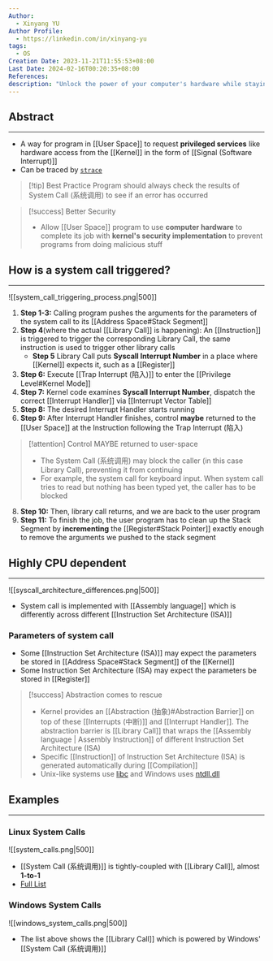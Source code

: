```yaml
---
Author:
  - Xinyang YU
Author Profile:
  - https://linkedin.com/in/xinyang-yu
tags:
  - OS
Creation Date: 2023-11-21T11:55:53+08:00
Last Date: 2024-02-16T00:20:35+08:00
References: 
description: "Unlock the power of your computer's hardware while staying secure! Dive into system calls: the essential bridges between programs and the operating system's kernel. Learn how they work, boost security, and vary across different CPU architectures. Explore examples from Linux and Windows to master this core computing concept."
---
```

## Abstract
---
- A way for program in [[User Space]] to request **privileged services** like hardware access from the [[Kernel]] in the form of [[Signal (Software Interrupt)]]
- Can be traced by [``strace``](https://stackoverflow.com/questions/65510246/can-a-system-call-happen-in-a-c-program)


>[!tip] Best Practice
>Program should always check the results of System Call (系统调用) to see if an error has occurred 


>[!success] Better Security
>- Allow [[User Space]] program to use **computer hardware** to complete its job with **kernel's security implementation** to prevent programs from doing malicious stuff

## How is a system call triggered?
---
![[system_call_triggering_process.png|500]]
1. **Step 1-3:** Calling program pushes the arguments for the parameters of the system call to its [[Address Space#Stack Segment]] 
2. **Step 4**(where the actual [[Library Call]] is happening): An [[Instruction]] is triggered to trigger the corresponding Library Call, the same instruction is used to trigger other library calls 
	- **Step 5** Library Call puts **Syscall Interrupt Number** in a place where [[Kernel]] expects it, such as a [[Register]] 
3. **Step 6:** Execute [[Trap Interrupt (陷入)]] to enter the [[Privilege Level#Kernel Mode]]
4. **Step 7:** Kernel code examines **Syscall Interrupt Number**, dispatch the correct [[Interrupt Handler]] via [[Interrupt Vector Table]]
5. **Step 8:** The desired Interrupt Handler starts running
6. **Step 9:** After Interrupt Handler finishes, control **maybe** returned to the [[User Space]] at the Instruction following the Trap Interrupt (陷入) 
>[!attention] Control MAYBE returned to user-space
>- The System Call (系统调用) may block the caller (in this case Library Call), preventing it from continuing
>- For example, the system call for keyboard input. When system call tries to read but nothing has been typed yet, the caller has to be blocked
8. **Step 10:** Then, library call returns, and we are back to the user program 
9. **Step 11:** To finish the job, the user program has to clean up the Stack Segment by **incrementing** the [[Register#Stack Pointer]] exactly enough to remove the arguments we pushed to the stack segment



## Highly CPU dependent
---
![[syscall_architecture_differences.png|500]]
- System call is implemented with [[Assembly language]] which  is differently across different [[Instruction Set Architecture (ISA)]]

### Parameters of system call
- Some [[Instruction Set Architecture (ISA)]] may expect the parameters be stored in [[Address Space#Stack Segment]] of the [[Kernel]]
- Some Instruction Set Architecture (ISA) may expect the parameters be stored in [[Register]]

>[!success] Abstraction comes to rescue
>- Kernel provides an [[Abstraction (抽象)#Abstraction Barrier]] on top of these [[Interrupts (中断)]] and [[Interrupt Handler]]. The abstraction barrier is [[Library Call]] that wraps the [[Assembly language | Assembly Instruction]] of different Instruction Set Architecture (ISA) 
>- Specific [[Instruction]] of Instruction Set Architecture (ISA) is generated automatically during [[Compilation]]
>- Unix-like systems use [libc](https://www.gnu.org/software/libc/) and Windows uses [ntdll.dll](https://learn.microsoft.com/en-us/windows-hardware/drivers/kernel/libraries-and-headers)




## Examples
---
### Linux System Calls
![[system_calls.png|500]]
- [[System Call (系统调用)]] is tightly-coupled with [[Library Call]], almost **1-to-1**
- [Full List](https://man7.org/linux/man-pages/man2/syscalls.2.html)



### Windows System Calls
![[windows_system_calls.png|500]]
- The list above shows the [[Library Call]] which is powered by Windows' [[System Call (系统调用)]]
